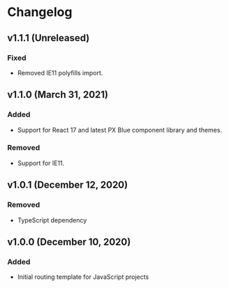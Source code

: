 # Changelog

## v1.1.1 (Unreleased)

### Fixed

-   Removed IE11 polyfills import.

## v1.1.0 (March 31, 2021)

### Added

-   Support for React 17 and latest PX Blue component library and themes.

### Removed

-   Support for IE11.

## v1.0.1 (December 12, 2020)

### Removed

-   TypeScript dependency

## v1.0.0 (December 10, 2020)

### Added

-   Initial routing template for JavaScript projects